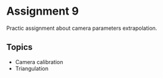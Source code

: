 # Assignment 9

Practic assignment about camera parameters extrapolation.

## Topics

- Camera calibration
- Triangulation
